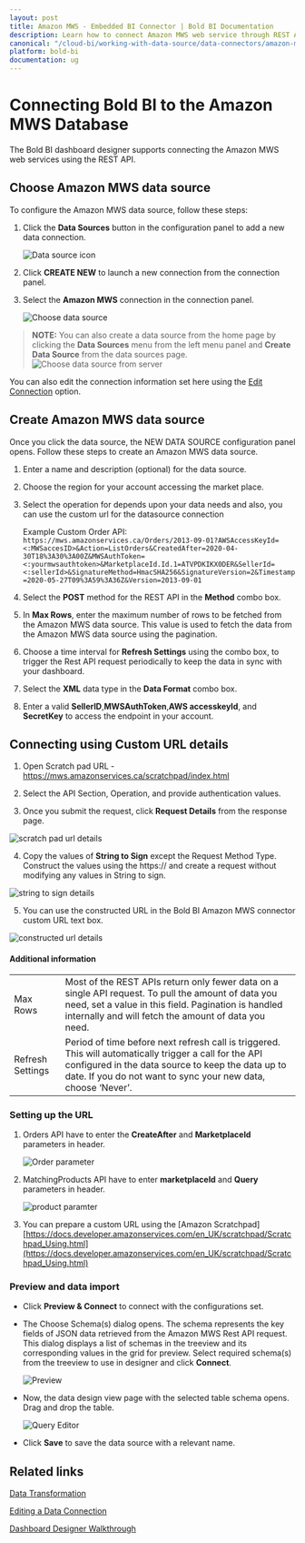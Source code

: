 ```yaml
---
layout: post
title: Amazon MWS - Embedded BI Connector | Bold BI Documentation
description: Learn how to connect Amazon MWS web service through REST API endpoint with Bold BI deployed in your server and create data source.
canonical: "/cloud-bi/working-with-data-source/data-connectors/amazon-mws/"
platform: bold-bi
documentation: ug
---
```


# Connecting Bold BI to the Amazon MWS Database
The Bold BI dashboard designer supports connecting the Amazon MWS web services using the REST API.

## Choose Amazon MWS data source
To configure the Amazon MWS data source, follow these steps:
1. Click the **Data Sources** button in the configuration panel to add a new data connection.

     ![Data source icon](/static/assets/embedded/working-with-datasource/data-connectors/images/common/DataSourcesIcon.png)

2. Click **CREATE NEW** to launch a new connection from the connection panel.
3. Select the **Amazon MWS** connection in the connection panel.

     ![Choose data source](/static/assets/embedded/working-with-datasource/data-connectors/images/AmazonMWS/ChooseDS.png)

> **NOTE:**  You can also create a data source from the home page by clicking the **Data Sources** menu from the left menu panel and **Create Data Source** from the data sources page.
     ![Choose data source from server](/static/assets/embedded/working-with-datasource/data-connectors/images/AmazonMWS/ChooseDS_server.png)

You can also edit the connection information set here using the [Edit Connection](/embedded-bi/working-with-data-source/editing-a-data-connection/) option.

## Create Amazon MWS data source
Once you click the data source, the NEW DATA SOURCE configuration panel opens. Follow these steps to create an Amazon MWS data source.
1. Enter a name and description (optional) for the data source.
2. Choose the region for your account accessing the market place.
3. Select the operation for depends upon your data needs and also, you can use the custom url for the datasource connection

     Example Custom Order API: `https://mws.amazonservices.ca/Orders/2013-09-01?AWSAccessKeyId=<:MWSaccesID>&Action=ListOrders&CreatedAfter=2020-04-30T18%3A30%3A00Z&MWSAuthToken=<:yourmwsauthtoken>&MarketplaceId.Id.1=ATVPDKIKX0DER&SellerId=<:sellerId>&SignatureMethod=HmacSHA256&SignatureVersion=2&Timestamp=2020-05-27T09%3A59%3A36Z&Version=2013-09-01`

4. Select the **POST** method for the REST API in the **Method** combo box.
5. In **Max Rows**, enter the maximum number of rows to be fetched from the Amazon MWS data source. This value is used to fetch the data from the Amazon MWS data source using the pagination.
6. Choose a time interval for **Refresh Settings** using the combo box, to trigger the Rest API request periodically to keep the data in sync with your dashboard.
7. Select the **XML** data type in the **Data Format** combo box.
8. Enter a valid **SellerID**,**MWSAuthToken**,**AWS accesskeyId**, and **SecretKey** to access the endpoint in your account.

## Connecting using Custom URL details

1. Open Scratch pad URL - https://mws.amazonservices.ca/scratchpad/index.html 

2. Select the API Section, Operation, and provide authentication values. 

3. Once you submit the request, click **Request Details** from the response page.

![scratch pad url details](/static/assets/embedded/working-with-datasource/data-connectors/images/AmazonMWS/scratchpad.png)

4. Copy the values of **String to Sign** except the Request Method Type. Construct the values using the https:// and create a request without modifying any values in String to sign.

![string to sign details](/static/assets/embedded/working-with-datasource/data-connectors/images/AmazonMWS/stringtosign.png)

5. You can use the constructed URL in the Bold BI Amazon MWS connector custom URL text box.

![constructed url details](/static/assets/embedded/working-with-datasource/data-connectors/images/AmazonMWS/constructedurl.png)

#### Additional information
<table width="600">
<tr>
<td>
Max Rows
</td>
<td>
Most of the REST APIs return only fewer data on a single API request. To pull the amount of data you need, set a value in this field.  
Pagination is handled internally and will fetch the amount of data you need.
</td>
</tr>
<tr>
<td>
Refresh Settings
</td>
<td>
Period of time before next refresh call is triggered. This will automatically trigger a call for the API configured in the data source to keep the data up to date. If you do not want to sync your new data, choose ‘Never’.
</td>
</tr>
</table>

### Setting up the URL
1. Orders API have to enter the **CreateAfter** and **MarketplaceId** parameters in header.

    ![Order parameter](/static/assets/embedded/working-with-datasource/data-connectors/images/AmazonMWS/Order_parameter.png)

2. MatchingProducts API have to enter **marketplaceId** and **Query** parameters in header.

    ![product paramter](/static/assets/embedded/working-with-datasource/data-connectors/images/AmazonMWS/Product_parameter.png)

3. You can prepare a custom URL using the [Amazon Scratchpad] [https://docs.developer.amazonservices.com/en_UK/scratchpad/Scratchpad_Using.html](https://docs.developer.amazonservices.com/en_UK/scratchpad/Scratchpad_Using.html)

### Preview and data import
* Click **Preview & Connect** to connect with the configurations set.
* The Choose Schema(s) dialog opens. The schema represents the key fields of JSON data retrieved from the Amazon MWS Rest API request. This dialog displays a list of schemas in the treeview and its corresponding values in the grid for preview. Select required schema(s) from the treeview to use in designer and click **Connect**.

    ![Preview](/static/assets/embedded/working-with-datasource/data-connectors/images/common/Preview.png)

* Now, the data design view page with the selected table schema opens. Drag and drop the table.

    ![Query Editor](/static/assets/embedded/working-with-datasource/data-connectors/images/common/QueryEditor.png)

* Click **Save** to save the data source with a relevant name.

## Related links
[Data Transformation](/embedded-bi/working-with-data-source/transforming-data/joining-table/)

[Editing a Data Connection](/embedded-bi/working-with-data-source/editing-a-data-connection/)   

[Dashboard Designer Walkthrough](/embedded-bi/getting-started/quick-start/)
